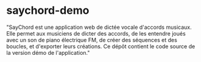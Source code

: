 # saychord-demo
"SayChord est une application web de dictée vocale d'accords musicaux. Elle permet aux musiciens de dicter des accords, de les entendre joués avec un son de piano électrique FM, de créer des séquences et des boucles, et d'exporter leurs créations. Ce dépôt contient le code source de la version démo de l'application."
